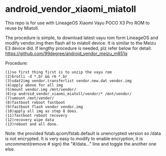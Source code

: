 # android_vendor_xiaomi_miatoll
This repo is for use with LineageOS Xiaomi Vayu POCO X3 Pro ROM to reuse by Miatoll.

The procedure is simple, to download latest vayu rom form LineageOS and modify vendor.img then flash all to miatoll device.
It is similar to the Meizu E3 device did. If lengthy procedure is needed, plz refer below for detail:
https://github.com/99degree/android_vendor_meizu_m851q

Procedure:
```
(1)so first thing first is to unzip the vayu rom
(2)brotli -d *.br && rm *.br
(3)sdat2img vendor.transferlist vendor.new.dat vendor.img
(4)apply above for all img
(5)mount vendor.img /mnt/vendor/
(6)cp android_vendor_xiaomi_miatoll/vendor/* /mnt/vendor/
(7)umount /mnt/vendor/
(8)fastboot reboot fastboot
(9)fastboot flash vendor vendor.img
(10)apply all img as step 8 does.
(11)fastboot reboot recovery
(12)recovery wipe data
(13)reboot and all done.
```

Note:
the provided fstab.qcom/fstab.default is unencrypted version so /data is not encrypted.
It is very easy to modify to enable encryption, it is uncomment(remove # sign) the "#/data..." line and toggle the another one else.
